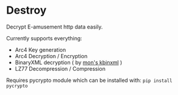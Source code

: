 # Destroy
Decrypt E-amusement http data easily.

Currently supports everything:
 - Arc4 Key generation 
 - Arc4 Decryption / Encryption
 - BinaryXML decryption ( by <a href="https://github.com/mon/kbinxml">mon's kbinxml</a> )
 - LZ77 Decompression / Compression
 
Requires pycrypto module which can be installed with:
```pip install pycrypto```
